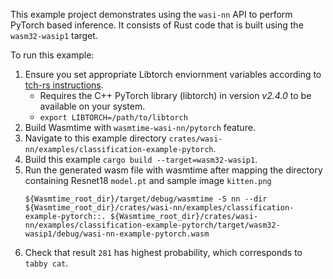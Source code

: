 This example project demonstrates using the `wasi-nn` API to perform PyTorch based inference. It consists of Rust code that is built using the `wasm32-wasip1` target.

To run this example: 
1. Ensure you set appropriate Libtorch enviornment variables according to [tch-rs instructions]( https://github.com/LaurentMazare/tch-rs?tab=readme-ov-file#libtorch-manual-install). 
    - Requires the C++ PyTorch library (libtorch) in version *v2.4.0* to be available on
your system. 
    - `export LIBTORCH=/path/to/libtorch`
2. Build Wasmtime  with `wasmtime-wasi-nn/pytorch` feature.
3. Navigate to this example directory `crates/wasi-nn/examples/classification-example-pytorch`.
4. Build this example `cargo build --target=wasm32-wasip1`.
5. Run the generated wasm file with wasmtime after mapping the directory containing Resnet18 `model.pt` and sample image `kitten.png`
    ```
    ${Wasmtime_root_dir}/target/debug/wasmtime -S nn --dir ${Wasmtime_root_dir}/crates/wasi-nn/examples/classification-example-pytorch::. ${Wasmtime_root_dir}/crates/wasi-nn/examples/classification-example-pytorch/target/wasm32-wasip1/debug/wasi-nn-example-pytorch.wasm
    ```
6. Check that result `281` has highest probability, which corresponds to `tabby cat`.